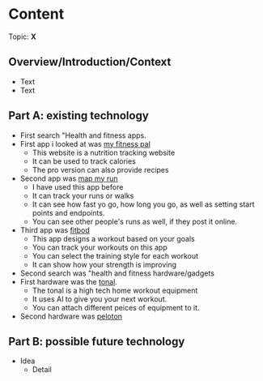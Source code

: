 # Content
Topic: **X**

## Overview/Introduction/Context
* Text
* Text

## Part A: existing technology
* First search "Health and fitness apps.
* First app i looked at was [my fitness pal](https://www.myfitnesspal.com/)
  * This website is a nutrition tracking website
  * It can be used to track calories
  * The pro version can also provide recipes
* Second app was [map my run](https://www.mapmyrun.com)
  * I have used this app before
  * It can track your runs or walks
  * It can see how fast yo go, how long you go, as well as setting start points and endpoints.
  * You can see other people's runs as well, if they post it online.
* Third app was [fitbod](https://fitbod.me/)
  * This app designs a workout based on your goals
  * You can track your workouts on this app
  * You can select the training style for each workout
  * It can show how your strength is improving
* Second search was "health and fitness hardware/gadgets
* First hardware was the [tonal](https://tonal.com).
  * The tonal is a high tech home workout equipment
  * It uses AI to give you your next workout.
  * You can attach different peices of equipment to it.
* Second hardware was [peloton](https://www.onepeloton.com)
## Part B: possible future technology
* Idea
  * Detail
